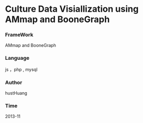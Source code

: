 
Culture Data Visiallization using AMmap and BooneGraph
=====

###  FrameWork

AMmap and BooneGraph

### Language

js ，php , mysql
 
### Author

hustHuang

### Time
 
2013-11
